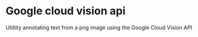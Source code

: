 # Google cloud vision api

Utillity annotating text from a png image using the Google Cloud Vision API


